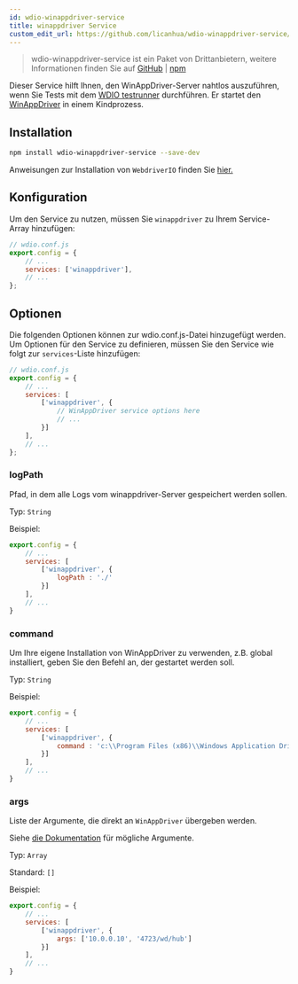 ```yaml
---
id: wdio-winappdriver-service
title: winappdriver Service
custom_edit_url: https://github.com/licanhua/wdio-winappdriver-service/edit/main/README.md
---
```



> wdio-winappdriver-service ist ein Paket von Drittanbietern, weitere Informationen finden Sie auf [GitHub](https://github.com/licanhua/wdio-winappdriver-service) | [npm](https://www.npmjs.com/package/wdio-winappdriver-service)

Dieser Service hilft Ihnen, den WinAppDriver-Server nahtlos auszuführen, wenn Sie Tests mit dem [WDIO testrunner](https://webdriver.io/guide/testrunner/gettingstarted.html) durchführen. Er startet den [WinAppDriver](https://github.com/Microsoft/WinAppDriver) in einem Kindprozess.

## Installation

```bash
npm install wdio-winappdriver-service --save-dev
```

Anweisungen zur Installation von `WebdriverIO` finden Sie [hier.](https://webdriver.io/docs/gettingstarted.html)

## Konfiguration

Um den Service zu nutzen, müssen Sie `winappdriver` zu Ihrem Service-Array hinzufügen:

```js
// wdio.conf.js
export.config = {
    // ...
    services: ['winappdriver'],
    // ...
};
```

## Optionen

Die folgenden Optionen können zur wdio.conf.js-Datei hinzugefügt werden. Um Optionen für den Service zu definieren, müssen Sie den Service wie folgt zur `services`-Liste hinzufügen:

```js
// wdio.conf.js
export.config = {
    // ...
    services: [
        ['winappdriver', {
            // WinAppDriver service options here
            // ...
        }]
    ],
    // ...
};
```

### logPath

Pfad, in dem alle Logs vom winappdriver-Server gespeichert werden sollen.

Typ: `String`

Beispiel:

```js
export.config = {
    // ...
    services: [
        ['winappdriver', {
            logPath : './'
        }]
    ],
    // ...
}
```

### command

Um Ihre eigene Installation von WinAppDriver zu verwenden, z.B. global installiert, geben Sie den Befehl an, der gestartet werden soll.

Typ: `String`

Beispiel:

```js
export.config = {
    // ...
    services: [
        ['winappdriver', {
            command : 'c:\\Program Files (x86)\\Windows Application Driver\\WinAppDriver.exe'
        }]
    ],
    // ...
}
```

### args

Liste der Argumente, die direkt an `WinAppDriver` übergeben werden.

Siehe [die Dokumentation](https://github.com/Microsoft/WinAppDriver) für mögliche Argumente.

Typ: `Array`

Standard: `[]`

Beispiel:

```js
export.config = {
    // ...
    services: [
        ['winappdriver', {
            args: ['10.0.0.10', '4723/wd/hub']
        }]
    ],
    // ...
}
```